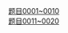 [题目0001~0010](https://github.com/xiapo00/my_LeetCode/blob/master/Solutions_0001~0010.py)<br>
[题目0011~0020](https://github.com/xiapo00/my_LeetCode/blob/master/Solutions_0011~0020.py)